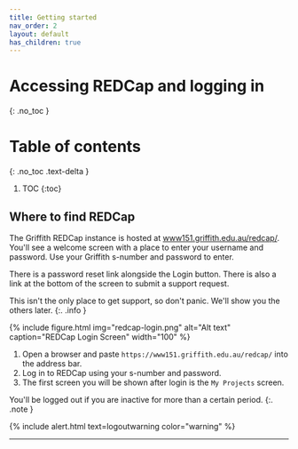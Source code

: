 ```yaml
---
title: Getting started
nav_order: 2
layout: default
has_children: true
---
```


# Accessing REDCap and logging in
{: .no_toc }

# Table of contents
{: .no_toc .text-delta }

1. TOC
{:toc}

## Where to find REDCap

The Griffith REDCap instance is hosted at [www151.griffith.edu.au/redcap/](https://www151.griffith.edu.au/redcap/). You'll see a welcome screen with a place to enter your username and password. Use your Griffith s-number and password to enter.

There is a password reset link alongside the Login button. There is also a link at the bottom of the screen to submit a support request.

This isn't the only place to get support, so don't panic. We'll show you the others later.
{:. .info }

{% include figure.html img="redcap-login.png" alt="Alt text" caption="REDCap Login Screen" width="100" %}

1. Open a browser and paste `https://www151.griffith.edu.au/redcap/` into the address bar.
2. Log in to REDCap using your s-number and password.
3. The first screen you will be shown after login is the `My Projects` screen.


You'll be logged out if you are inactive for more than a certain period.
{:. .note }

{% include alert.html text=logoutwarning color="warning" %}

----



